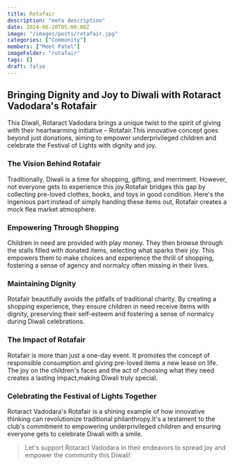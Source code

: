 ```yaml
---
title: Rotafair
description: "meta description"
date: 2024-06-20T05:00:00Z
image: "/images/posts/rotafair.jpg"
categories: ["Community"]
members: ["Meet Patel"]
imageFolder: "rotafair" 
tags: []
draft: false
---
```


## Bringing Dignity and Joy to Diwali with Rotaract Vadodara's Rotafair

This Diwali, Rotaract Vadodara brings a unique twist to the spirit of giving with their heartwarming initiative – Rotafair.This innovative concept goes beyond just donations, aiming to empower underprivileged children and celebrate the Festival of Lights with dignity and joy.

### The Vision Behind Rotafair

Traditionally, Diwali is a time for shopping, gifting, and merriment. However, not everyone gets to experience this joy.Rotafair bridges this gap by collecting pre-loved clothes, books, and toys in good condition. Here's the ingenious part:instead of simply handing these items out, Rotafair creates a mock flea market atmosphere.

### Empowering Through Shopping

Children in need are provided with play money. They then browse through the stalls filled with donated items, selecting what sparks their joy. This empowers them to make choices and experience the thrill of shopping, fostering a sense of agency and normalcy often missing in their lives.

### Maintaining Dignity

Rotafair beautifully avoids the pitfalls of traditional charity. By creating a shopping experience, they ensure children in need receive items with dignity, preserving their self-esteem and fostering a sense of normalcy during Diwali celebrations.

### The Impact of Rotafair

Rotafair is more than just a one-day event. It promotes the concept of responsible consumption and giving pre-loved items a new lease on life. The joy on the children's faces and the act of choosing what they need creates a lasting impact,making Diwali truly special.

### Celebrating the Festival of Lights Together

Rotaract Vadodara's Rotafair is a shining example of how innovative thinking can revolutionize traditional philanthropy.It's a testament to the club's commitment to empowering underprivileged children and ensuring everyone gets to celebrate Diwali with a smile.

> Let's support Rotaract Vadodara in their endeavors to spread joy and empower the community this Diwali!
